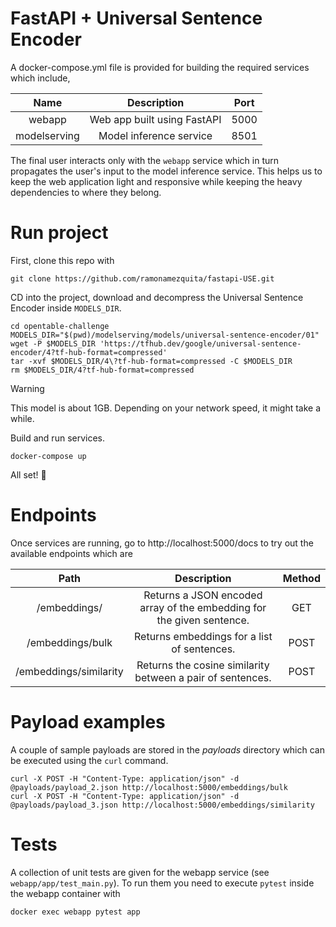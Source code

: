# FastAPI + Universal Sentence Encoder

A docker-compose.yml file is provided for building the required services
which include,

|     Name     |         Description         | Port |
|:------------:|:---------------------------:|:----:|
|    webapp    | Web app built using FastAPI | 5000 |
| modelserving |   Model inference service   | 8501 |


The final user interacts only with the `webapp` service which in turn propagates
the user's input to the model inference service. This helps us to keep
the web application light and responsive while keeping the heavy dependencies
to where they belong.


# Run project
First, clone this repo with
```
git clone https://github.com/ramonamezquita/fastapi-USE.git
```

CD into the project, download and decompress the Universal Sentence Encoder inside `MODELS_DIR`.
```
cd opentable-challenge
MODELS_DIR="$(pwd)/modelserving/models/universal-sentence-encoder/01"
wget -P $MODELS_DIR 'https://tfhub.dev/google/universal-sentence-encoder/4?tf-hub-format=compressed'
tar -xvf $MODELS_DIR/4\?tf-hub-format=compressed -C $MODELS_DIR
rm $MODELS_DIR/4?tf-hub-format=compressed
```
> [!WARNING]  
> This model is about 1GB. Depending on your network speed, it might take a while.


Build and run services.
```
docker-compose up
```
All set! 🥳

# Endpoints
Once services are running, go to http://localhost:5000/docs to try out the available endpoints which are

|          Path          |                              Description                              | Method |
|:----------------------:|:---------------------------------------------------------------------:|:------:|
|      /embeddings/      | Returns a JSON encoded array of the embedding for the given sentence. |  GET   |
|    /embeddings/bulk    |              Returns embeddings for a list of sentences.              |  POST  |
| /embeddings/similarity |      Returns the cosine similarity between a pair of sentences.       |  POST  |


# Payload examples
A couple of sample payloads are stored in the *payloads* directory which can
be executed using the `curl` command.

```
curl -X POST -H "Content-Type: application/json" -d @payloads/payload_2.json http://localhost:5000/embeddings/bulk
curl -X POST -H "Content-Type: application/json" -d @payloads/payload_3.json http://localhost:5000/embeddings/similarity
```


# Tests
A collection of unit tests are given for the webapp service (see `webapp/app/test_main.py`). 
To run them you need to execute `pytest` inside the webapp container with
```
docker exec webapp pytest app
```









